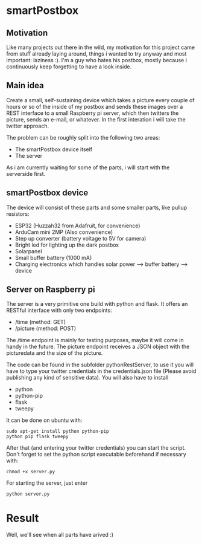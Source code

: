 # smartPostbox

## Motivation
Like many projects out there in the wild, my motivation for this project came from stuff already laying around, things i wanted to try anyway and most important: laziness :). 
I'm a guy who hates his postbox, mostly because i continuously keep forgetting to have a look inside.

## Main idea
Create a small, self-sustaining device which takes a picture every couple of hours or so of the inside of my postbox and sends these images over a REST interface to a small Raspberry pi server, which then twitters the picture, sends an e-mail, or whatever. 
In the first interation i will take the twitter approach.

The problem can be roughly split into the following two areas:
* The smartPostbox device itself
* The server

As i am currently waiting for some of the parts, i will start with the serverside first.

## smartPostbox device
The device will consist of these parts and some smaller parts, like pullup resistors:
* ESP32 (Huzzah32 from Adafruit, for convenience)
* ArduCam mini 2MP (Also convenience)
* Step up converter (battery voltage to 5V for camera)
* Bright led for lighting up the dark postbox
* Solarpanel
* Small buffer battery (1000 mA)
* Charging electronics which handles solar power --> buffer battery --> device

## Server on Raspberry pi
The server is a very primitive one build with python and flask.
It offers an RESTful interface with only two endpoints:
* /time (method: GET)
* /picture (method: POST)

The /time endpoint is mainly for testing purposes, maybe it will come in handy in the future.
The picture endpoint receives a JSON object with the picturedata and the size of the picture.

The code can be found in the subfolder pythonRestServer, to use it you will have to type your twitter
credentials in the credentials.json file (Please avoid publishing any kind of sensitive data).
You will also have to install
* python
* python-pip
* flask
* tweepy

It can be done on ubuntu with:
```
sudo apt-get install python python-pip
python pip flask tweepy
```

After that (and entering your twitter credentials) you can start the script.
Don't forget to set the python script executable beforehand if necessary with:

```
chmod +x server.py
```

For starting the server, just enter
```
python server.py
```


# Result
Well, we'll see when all parts have arived :)

